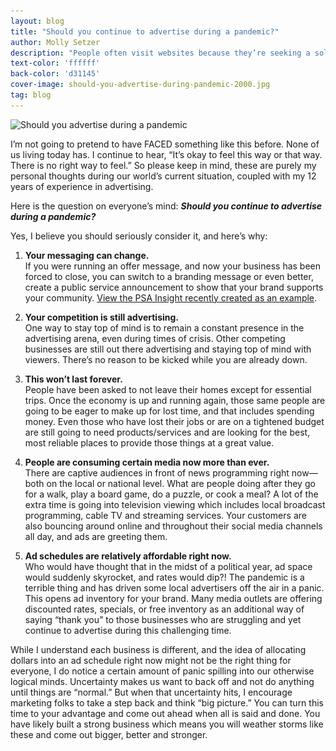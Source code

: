 ```yaml
---
layout: blog
title: "Should you continue to advertise during a pandemic?"
author: Molly Setzer
description: "People often visit websites because they’re seeking a solution to a problem they’re having. They may need a product, service or information as a solution. Learn more about why your website needs to focus on solving these problems and delivering value to real people."
text-color: 'ffffff'
back-color: 'd31145'
cover-image: should-you-advertise-during-pandemic-2000.jpg
tag: blog
---
```


<img data-aos="fade-up" src="/img/blog/should-you-advertise-during-pandemic-2000.jpg"
alt="Should you advertise during a pandemic"
srcset="
/img/blog/should-you-advertise-during-pandemic-2000.jpg 2400w,
/img/blog/should-you-advertise-during-pandemic-1800.jpg 1800w,
/img/blog/should-you-advertise-during-pandemic-1200.jpg 1200w,
/img/blog/should-you-advertise-during-pandemic-900.jpg 900w,
/img/blog/should-you-advertise-during-pandemic-600.jpg 600w,
/img/blog/should-you-advertise-during-pandemic-400.jpg 400w" />

I’m not going to pretend to have FACED something like this before.  None of us living today has.  I continue to hear, “It’s okay to feel this way or that way.  There is no right way to feel.”  So please keep in mind, these are purely my personal thoughts during our world’s current situation, coupled with my 12 years of experience in advertising.

Here is the question on everyone’s mind:  **_Should you continue to advertise during a pandemic?_**

Yes, I believe you should seriously consider it, and here’s why:

1. **Your messaging can change.**<br>
If you were running an offer message, and now your business has been forced to close, you can switch to a branding message or even better, create a public service announcement to show that your brand supports your community. <a href="https://www.youtube.com/watch?v=eDg5fg0itQA&feature=youtu.be" target="\_blank">View the PSA Insight recently created as an example</a>.

2. **Your competition is still advertising.**<br>
One way to stay top of mind is to remain a constant presence in the advertising arena, even during times of crisis. Other competing businesses are still out there advertising and staying top of mind with viewers. There’s no reason to be kicked while you are already down.

3. **This won’t last forever.**<br>
People have been asked to not leave their homes except for essential trips. Once the economy is up and running again, those same people are going to be eager to make up for lost time, and that includes spending money. Even those who have lost their jobs or are on a tightened budget are still going to need products/services and are looking for the best, most reliable places to provide those things at a great value.

4. **People are consuming certain media now more than ever.**<br>
There are captive audiences in front of news programming right now—both on the local or national level. What are people doing after they go for a walk, play a board game, do a puzzle, or cook a meal? A lot of the extra time is going into television viewing which includes local broadcast programming, cable TV and streaming services. Your customers are also bouncing around online and throughout their social media channels all day, and ads are greeting them.

5. **Ad schedules are relatively affordable right now.**<br>
Who would have thought that in the midst of a political year, ad space would suddenly skyrocket, and rates would dip?!  The pandemic is a terrible thing and has driven some local advertisers off the air in a panic. This opens ad inventory for your brand. Many media outlets are offering discounted rates, specials, or free inventory as an additional way of saying “thank you” to those businesses who are struggling and yet continue to advertise during this challenging time.

While I understand each business is different, and the idea of allocating dollars into an ad schedule right now might not be the right thing for everyone, I do notice a certain amount of panic spilling into our otherwise logical minds. Uncertainty makes us want to back off and not do anything until things are “normal.” But when that uncertainty hits, I encourage marketing folks to take a step back and think “big picture.” You can turn this time to your advantage and come out ahead when all is said and done. You have likely built a strong business which means you will weather storms like these and come out bigger, better and stronger.
